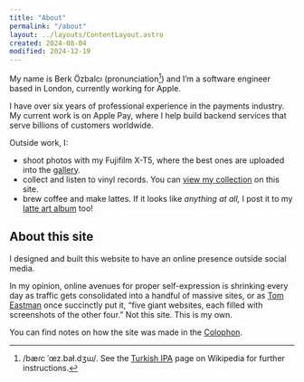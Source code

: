 ```yaml
---
title: "About"
permalink: "/about"
layout: ../layouts/ContentLayout.astro
created: 2024-08-04
modified: 2024-12-19
---
```


My name is Berk Özbalcı (pronunciation[^1]) and I’m a software engineer based in London, currently working for Apple.

I have over six years of professional experience in the payments industry. My current work is on Apple Pay, where I help build backend services that serve billions of customers worldwide.

Outside work, I:

- shoot photos with my Fujifilm X-T5, where the best ones are uploaded into the [gallery](/gallery).
- collect and listen to vinyl records. You can [view my collection](/music-collection) on this site.
- brew coffee and make lattes. If it looks like _anything at all,_ I post it to my [latte art album](/gallery/album/latte-art) too!

## About this site

I designed and built this website to have an online presence outside social media.

In my opinion, online avenues for proper self-expression is shrinking every day as traffic gets consolidated into a handful of massive sites, or as [Tom Eastman](https://twitter.com/tveastman/) once succinctly put it, “five giant websites, each filled with screenshots of the other four.” Not this site. This is my own.

You can find notes on how the site was made in the [Colophon](/colophon).

[^1]: /bæɾc ˈœz.baɫ.dʒɯ/. See the [Turkish IPA][wiki-help-ipa] page on Wikipedia for further instructions.

[wiki-help-ipa]: https://en.wikipedia.org/wiki/Help:IPA/Turkish
